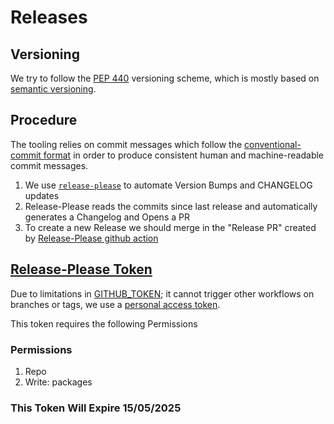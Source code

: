 # Releases

## Versioning

We try to follow the [PEP 440](https://peps.python.org/pep-0440/) versioning scheme, which is mostly based on [semantic versioning](https://semver.org/).

## Procedure

The tooling relies on commit messages which follow the [conventional-commit format](https://www.conventionalcommits.org/en/v1.0.0/#summary) in order to produce consistent human and machine-readable commit messages.

1. We use [`release-please`](https://github.com/googleapis/release-please) to automate Version Bumps and CHANGELOG updates
2. Release-Please reads the commits since last release and automatically generates a Changelog and Opens a PR
3. To create a new Release we should merge in the "Release PR" created by [Release-Please github action](https://github.com/google-github-actions/release-please-action)

## [Release-Please Token](https://github.com/marketplace/actions/release-please-action#github-credentials)
Due to limitations in [GITHUB_TOKEN](https://docs.github.com/en/actions/using-workflows/triggering-a-workflow); 
it cannot trigger other workflows on branches or tags, we use a [personal access token](https://docs.github.com/en/authentication/keeping-your-account-and-data-secure/managing-your-personal-access-tokens).

This token requires the following Permissions

### Permissions
1. Repo
2. Write: packages

### This Token Will Expire 15/05/2025